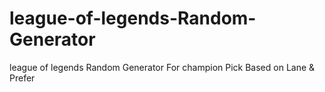 # league-of-legends-Random-Generator
league of legends Random Generator For champion Pick Based on Lane &amp; Prefer
